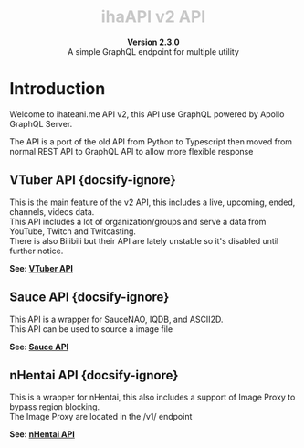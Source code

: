 <h1 id="mulai-dari-sini" style="color:#c8c8c8;" align="center">
    ihaAPI v2 API
</h1>
<p align="center"><b>Version 2.3.0</b><br>A simple GraphQL endpoint for multiple utility</p>

# Introduction
Welcome to ihateani.me API v2, this API use GraphQL powered by Apollo GraphQL Server.

The API is a port of the old API from Python to Typescript then moved from normal REST API to GraphQL API to allow more flexible response

## VTuber API {docsify-ignore}
This is the main feature of the v2 API, this includes a live, upcoming, ended, channels, videos data.<br>
This API includes a lot of organization/groups and serve a data from YouTube, Twitch and Twitcasting.<br>
There is also Bilibili but their API are lately unstable so it's disabled until further notice.

**See: [VTuber API](vtuberapi.md)**

## Sauce API {docsify-ignore}
This API is a wrapper for SauceNAO, IQDB, and ASCII2D.<br>
This API can be used to source a image file

**See: [Sauce API](sauceapi.md)**

## nHentai API {docsify-ignore}
This is a wrapper for nHentai, this also includes a support of Image Proxy to bypass region blocking.<br>
The Image Proxy are located in the /v1/ endpoint

**See: [nHentai API](nhentaiapi.md)**